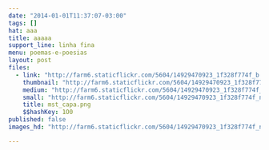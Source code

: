 ```yaml
---
date: "2014-01-01T11:37:07-03:00"
tags: []
hat: aaa
title: aaaaa
support_line: linha fina
menu: poemas-e-poesias
layout: post
files:
  - link: "http://farm6.staticflickr.com/5604/14929470923_1f328f774f_b.jpg"
    thumbnail: "http://farm6.staticflickr.com/5604/14929470923_1f328f774f_t.jpg"
    medium: "http://farm6.staticflickr.com/5604/14929470923_1f328f774f_z.jpg"
    small: "http://farm6.staticflickr.com/5604/14929470923_1f328f774f_n.jpg"
    title: mst_capa.png
    $$hashKey: 1O0
published: false
images_hd: "http://farm6.staticflickr.com/5604/14929470923_1f328f774f_n.jpg"

---
```

